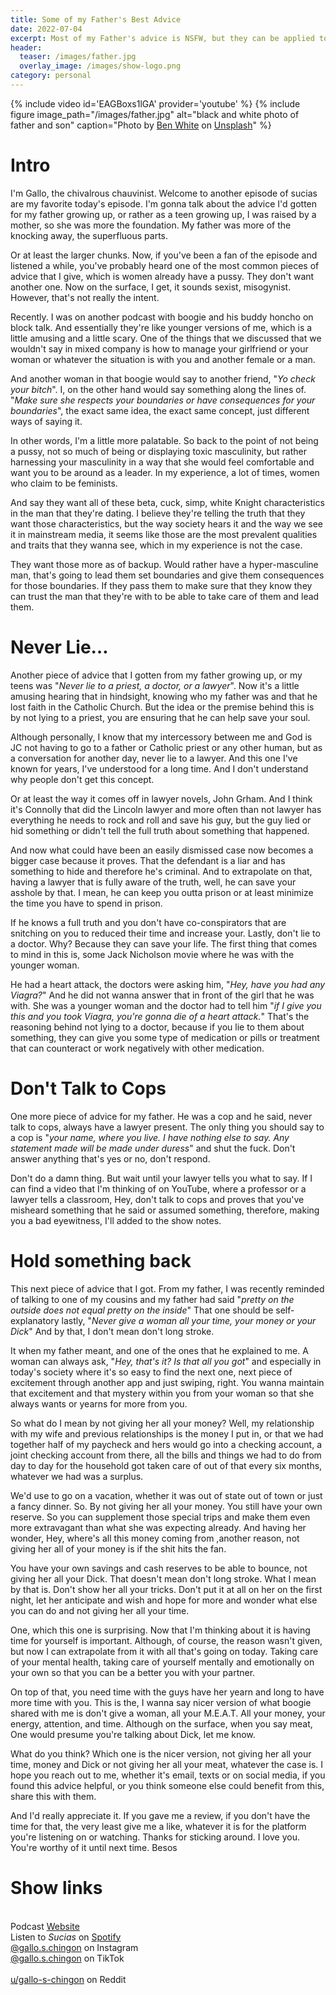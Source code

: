 ```yaml
---
title: Some of my Father's Best Advice
date: 2022-07-04
excerpt: Most of my Father's advice is NSFW, but they can be applied to most situations
header:
  teaser: /images/father.jpg
  overlay_image: /images/show-logo.png
category: personal
---
```


{% include video id='EAGBoxs1lGA' provider='youtube' %}
{% include figure image_path="/images/father.jpg" alt="black and white photo of father and son" caption="Photo by <a href='https://unsplash.com/@benwhitephotography?utm_source=unsplash&utm_medium=referral&utm_content=creditCopyText'>Ben White</a> on <a href='https://unsplash.com/s/photos/father-son?utm_source=unsplash&utm_medium=referral&utm_content=creditCopyText'>Unsplash</a>" %}
# Intro

I'm Gallo, the chivalrous chauvinist. Welcome to another episode of sucias are my favorite today's episode. I'm gonna talk about the advice I'd gotten for my father growing up, or rather as a teen growing up, I was raised by a mother, so she was more the foundation. My father was more of the knocking away, the superfluous parts.

Or at least the larger chunks. Now, if you've been a fan of the episode and listened a while, you've probably heard one of the most common pieces of advice that I give, which is women already have a pussy. They don't want another one. Now on the surface, I get, it sounds sexist, misogynist. However, that's not really the intent.

Recently. I was on another podcast with boogie and his buddy honcho on block talk. And essentially they're like younger versions of me, which is a little amusing and a little scary. One of the things that we discussed that we wouldn't say in mixed company is how to manage your girlfriend or your woman or whatever the situation is with you and another female or a man.

And another woman in that boogie would say to another friend, "*Yo check your bitch*". I, on the other hand would say something along the lines of. "*Make sure she respects your boundaries or have consequences for your boundaries*", the exact same idea, the exact same concept, just different ways of saying it.

In other words, I'm a little more palatable. So back to the point of not being a pussy, not so much of being or displaying toxic masculinity, but rather harnessing your masculinity in a way that she would feel comfortable and want you to be around as a leader. In my experience, a lot of times, women who claim to be feminists.

And say they want all of these beta, cuck, simp, white Knight characteristics in the man that they're dating. I believe they're telling the truth that they want those characteristics, but the way society hears it and the way we see it in mainstream media, it seems like those are the most prevalent qualities and traits that they wanna see, which in my experience is not the case.

They want those more as of backup. Would rather have a hyper-masculine man, that's going to lead them set boundaries and give them consequences for those boundaries. If they pass them to make sure that they know they can trust the man that they're with to be able to take care of them and lead them.

# Never Lie…

Another piece of advice that I gotten from my father growing up, or my teens was "*Never lie to a priest, a doctor, or a lawyer*". Now it's a little amusing hearing that in hindsight, knowing who my father was and that he lost faith in the Catholic Church. But the idea or the premise behind this is by not lying to a priest, you are ensuring that he can help save your soul.

Although personally, I know that my intercessory  between me and God is JC not having to go to a father or Catholic priest or any other human, but as a conversation for another day, never lie to a lawyer. And this one I've known for years, I've understood for a long time. And I don't understand why people don't get this concept.

Or at least the way it comes off in lawyer novels,  John Grham. And I think it's Connolly that did the Lincoln lawyer and more often than not lawyer has everything he needs to rock and roll and save his guy, but the guy lied or hid something or didn't tell the full truth about something that happened.

And now what could have been an easily dismissed case now becomes a bigger case because it proves. That the defendant is a liar and has something to hide and therefore he's criminal. And to extrapolate on that, having a lawyer that is fully aware of the truth, well, he can save your asshole by that. I mean, he can keep you outta prison or at least minimize the time you have to spend in prison.

If he knows a full truth and you don't have co-conspirators that are snitching on you to reduced their time and increase your. Lastly, don't lie to a doctor. Why? Because they can save your life. The first thing that comes to mind in this is, some Jack Nicholson movie where he was with the younger woman.

He had a heart attack, the doctors were asking him, "*Hey, have you had any Viagra?*" And he did not wanna answer that in front of the girl that he was with. She was a younger woman and the doctor had to tell him "*if I give you this and you took Viagra, you're gonna die of a heart attack.*" That's the reasoning behind not lying to a doctor, because if you lie to them about something, they can give you some type of medication or pills or treatment that can counteract or work negatively with other medication.

# Don't Talk to Cops

One more piece of advice for my father. He was a cop and he said, never talk to cops, always have a lawyer present. The only thing you should say to a cop is "*your name, where you live. I have nothing else to say. Any statement made will be made under duress*" and shut the fuck. Don't answer anything that's yes or no, don't respond.

Don't do a damn thing. But wait until your lawyer tells you what to say. If I can find a video that I'm thinking of on YouTube, where a professor or a lawyer tells a classroom, Hey, don't talk to cops and proves that you've misheard something that he said or assumed something, therefore, making you a bad eyewitness, I'll added to the show notes.

# Hold something back

This next piece of advice that I got. From my father, I was recently reminded of talking to one of my cousins and my father had said "*pretty on the outside does not equal pretty on the inside*" That one should be self-explanatory lastly, "*Never give a woman all your time, your money or your Dick*" And by that, I don't mean don't long stroke.

It when my father meant, and one of the ones that he explained to me. A woman can always ask, "*Hey, that's it? Is that all you got*" and especially in today's society where it's so easy to find the next one, next piece of excitement through another app and just swiping, right. You wanna maintain that excitement and that mystery within you from your woman so that she always wants or yearns for more from you.

So what do I mean by not giving her all your money? Well, my relationship with my wife and previous relationships is the money I put in, or that we had together half of my paycheck and hers would go into a checking account, a joint checking account from there, all the bills and things we had to do from day to day for the household got taken care of out of that every six months, whatever we had was a surplus.

We'd use to go on a vacation, whether it was out of state out of town or just a fancy dinner. So. By not giving her all your money. You still have your own reserve. So you can supplement those special trips and make them even more extravagant than what she was expecting already. And having her wonder, Hey, where's all this money coming from ,another reason, not giving her all of your money is if the shit hits the fan.

You have your own savings and cash reserves to be able to bounce, not giving her all your Dick. That doesn't mean don't long stroke. What I mean by that is. Don't show her all your tricks. Don't put it at all on her on the first night, let her anticipate and wish and hope for more and wonder what else you can do and not giving her all your time.

One, which this one is surprising. Now that I'm thinking about it is having time for yourself is important. Although, of course, the reason wasn't given, but now I can extrapolate from it with all that's going on today. Taking care of your mental health, taking care of yourself mentally and emotionally on your own so that you can be a better you with your partner.

On top of that, you need time with the guys have her yearn and long to have more time with you. This is the, I wanna say nicer version of what boogie shared with me is don't give a woman, all your M.E.A.T. All your money, your energy, attention, and time. Although on the surface, when you say meat, One would presume you're talking about Dick, let me know.

What do you think? Which one is the nicer version, not giving her all your time, money and Dick or not giving her all your meat, whatever the case is. I hope you reach out to me, whether it's email, texts or on social media, if you found this advice helpful, or you think someone else could benefit from this, share this with them.

And I'd really appreciate it. If you gave me a review, if you don't have the time for that, the very least give me a like, whatever it is for the platform you're listening on or watching. Thanks for sticking around. I love you. You're worthy of it until next time. Besos

# Show links

<br> Podcast [Website](https://sucias.xyz)  <a href='https://sucias.xyz'><i class='fas fa-link'></i></a>
<br> Listen to *Sucias* on [Spotify](https://open.spotify.com/show/3XjoipCU3QzeIaQAAQpBdW)  <a href='https://open.spotify.com/show/3XjoipCU3QzeIaQAAQpBdW'><i class='fab fa-spotify'></i></a>
<br> [@gallo.s.chingon](https://instagram.com/gallo.s.chingon) on Instagram  <a href='https://www.instagram.com/gallo.s.chingon'><i class='fa-brands fa-instagram-square'></i></a>
<br> [@gallo.s.chingon](https://www.tiktok.com/@gallo.s.chingon) on TikTok <a href='https://www.tiktok.com/@gallo.s.chingon'><i class='fa-brands fa-tiktok'></i><br>
<br> [u/gallo-s-chingon](https://reddit.com/u/gallo-s-chingon/submitted) on Reddit <a href='https://reddit.com/u/gallo-s-chingon/submitted'><i class='fab fa-reddit'></i></a>
